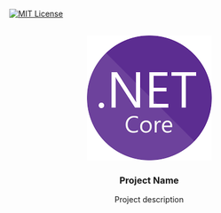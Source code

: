 [![MIT License][license-shield]][license-url]



<!-- PROJECT LOGO -->
<br />
<div align="center">
  <a href="https://github.com/AdrianGaray/01_TemplateRepo/blob/main/Images/netcore_logo.png">
    <img src="Images/netcore_logo.png" alt="Logo" width="225" height="225">
  </a>

  <h3 align="center">Project Name</h3>

  <p align="center">
    Project description
    <br />
  </p>
</div>


<!-- MARKDOWN LINKS & IMAGES -->
[license-shield]: https://img.shields.io/github/license/othneildrew/Best-README-Template.svg?style=for-the-badge
[license-url]:https://github.com/AdrianGaray/01_TemplateRepo/blob/main/LICENSE
